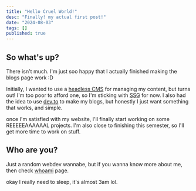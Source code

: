 ```yaml
---
title: "Hello Cruel World!"
desc: "Finally! my actual first post!"
date: "2024-08-03"
tags: []
published: true
---
```


## So what's up?

There isn't much. I'm just soo happy that I actually finished making the blogs page work :D

Initially, I wanted to use a [headless CMS](https://en.wikipedia.org/wiki/Headless_CMS) for managing my content, but turns out! I'm too poor to afford one, so I'm sticking with [SSG](https://en.wikipedia.org/wiki/Static_site_generator) for now. I also had the idea to use [dev.to](https://dev.to/) to make my blogs, but honestly I just want something that works, and simple.

once I'm satisfied with my website, I'll finally start working on some REEEEEAAAAAAL projects. I'm also close to finishing this semester, so I'll get more time to work on stuff.

## Who are you?

Just a random webdev wannabe, but if you wanna know more about me, then check [whoami](https://rogue-87.github.io/whoami/) page.

okay I really need to sleep, it's almost 3am lol.

<style> @import "./style/default.css" </style>
